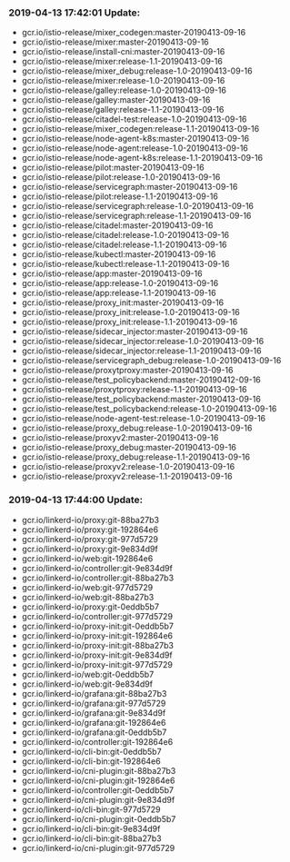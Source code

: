 ### 2019-04-13 17:42:01 Update:

- gcr.io/istio-release/mixer_codegen:master-20190413-09-16
- gcr.io/istio-release/mixer:master-20190413-09-16
- gcr.io/istio-release/install-cni:master-20190413-09-16
- gcr.io/istio-release/mixer:release-1.1-20190413-09-16
- gcr.io/istio-release/mixer_debug:release-1.0-20190413-09-16
- gcr.io/istio-release/mixer:release-1.0-20190413-09-16
- gcr.io/istio-release/galley:release-1.0-20190413-09-16
- gcr.io/istio-release/galley:master-20190413-09-16
- gcr.io/istio-release/galley:release-1.1-20190413-09-16
- gcr.io/istio-release/citadel-test:release-1.0-20190413-09-16
- gcr.io/istio-release/mixer_codegen:release-1.1-20190413-09-16
- gcr.io/istio-release/node-agent-k8s:master-20190413-09-16
- gcr.io/istio-release/node-agent:release-1.0-20190413-09-16
- gcr.io/istio-release/node-agent-k8s:release-1.1-20190413-09-16
- gcr.io/istio-release/pilot:master-20190413-09-16
- gcr.io/istio-release/pilot:release-1.0-20190413-09-16
- gcr.io/istio-release/servicegraph:master-20190413-09-16
- gcr.io/istio-release/pilot:release-1.1-20190413-09-16
- gcr.io/istio-release/servicegraph:release-1.0-20190413-09-16
- gcr.io/istio-release/servicegraph:release-1.1-20190413-09-16
- gcr.io/istio-release/citadel:master-20190413-09-16
- gcr.io/istio-release/citadel:release-1.0-20190413-09-16
- gcr.io/istio-release/citadel:release-1.1-20190413-09-16
- gcr.io/istio-release/kubectl:master-20190413-09-16
- gcr.io/istio-release/kubectl:release-1.1-20190413-09-16
- gcr.io/istio-release/app:master-20190413-09-16
- gcr.io/istio-release/app:release-1.0-20190413-09-16
- gcr.io/istio-release/app:release-1.1-20190413-09-16
- gcr.io/istio-release/proxy_init:master-20190413-09-16
- gcr.io/istio-release/proxy_init:release-1.0-20190413-09-16
- gcr.io/istio-release/proxy_init:release-1.1-20190413-09-16
- gcr.io/istio-release/sidecar_injector:master-20190413-09-16
- gcr.io/istio-release/sidecar_injector:release-1.0-20190413-09-16
- gcr.io/istio-release/sidecar_injector:release-1.1-20190413-09-16
- gcr.io/istio-release/servicegraph_debug:release-1.0-20190413-09-16
- gcr.io/istio-release/proxytproxy:master-20190413-09-16
- gcr.io/istio-release/test_policybackend:master-20190412-09-16
- gcr.io/istio-release/proxytproxy:release-1.1-20190413-09-16
- gcr.io/istio-release/test_policybackend:master-20190413-09-16
- gcr.io/istio-release/test_policybackend:release-1.0-20190413-09-16
- gcr.io/istio-release/node-agent-test:release-1.0-20190413-09-16
- gcr.io/istio-release/proxy_debug:release-1.0-20190413-09-16
- gcr.io/istio-release/proxyv2:master-20190413-09-16
- gcr.io/istio-release/proxy_debug:master-20190413-09-16
- gcr.io/istio-release/proxy_debug:release-1.1-20190413-09-16
- gcr.io/istio-release/proxyv2:release-1.0-20190413-09-16
- gcr.io/istio-release/proxyv2:release-1.1-20190413-09-16
### 2019-04-13 17:44:00 Update:

- gcr.io/linkerd-io/proxy:git-88ba27b3
- gcr.io/linkerd-io/proxy:git-192864e6
- gcr.io/linkerd-io/proxy:git-977d5729
- gcr.io/linkerd-io/proxy:git-9e834d9f
- gcr.io/linkerd-io/web:git-192864e6
- gcr.io/linkerd-io/controller:git-9e834d9f
- gcr.io/linkerd-io/controller:git-88ba27b3
- gcr.io/linkerd-io/web:git-977d5729
- gcr.io/linkerd-io/web:git-88ba27b3
- gcr.io/linkerd-io/proxy:git-0eddb5b7
- gcr.io/linkerd-io/controller:git-977d5729
- gcr.io/linkerd-io/proxy-init:git-0eddb5b7
- gcr.io/linkerd-io/proxy-init:git-192864e6
- gcr.io/linkerd-io/proxy-init:git-88ba27b3
- gcr.io/linkerd-io/proxy-init:git-9e834d9f
- gcr.io/linkerd-io/proxy-init:git-977d5729
- gcr.io/linkerd-io/web:git-0eddb5b7
- gcr.io/linkerd-io/web:git-9e834d9f
- gcr.io/linkerd-io/grafana:git-88ba27b3
- gcr.io/linkerd-io/grafana:git-977d5729
- gcr.io/linkerd-io/grafana:git-9e834d9f
- gcr.io/linkerd-io/grafana:git-192864e6
- gcr.io/linkerd-io/grafana:git-0eddb5b7
- gcr.io/linkerd-io/controller:git-192864e6
- gcr.io/linkerd-io/cli-bin:git-0eddb5b7
- gcr.io/linkerd-io/cli-bin:git-192864e6
- gcr.io/linkerd-io/cni-plugin:git-88ba27b3
- gcr.io/linkerd-io/cni-plugin:git-192864e6
- gcr.io/linkerd-io/controller:git-0eddb5b7
- gcr.io/linkerd-io/cni-plugin:git-9e834d9f
- gcr.io/linkerd-io/cli-bin:git-977d5729
- gcr.io/linkerd-io/cni-plugin:git-0eddb5b7
- gcr.io/linkerd-io/cli-bin:git-9e834d9f
- gcr.io/linkerd-io/cli-bin:git-88ba27b3
- gcr.io/linkerd-io/cni-plugin:git-977d5729
